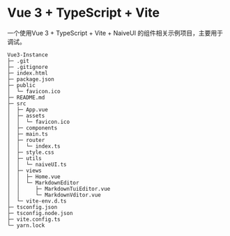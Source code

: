 # Vue 3 + TypeScript + Vite

一个使用Vue 3 + TypeScript + Vite + NaiveUI 的组件相关示例项目，主要用于调试。

```
Vue3-Instance
├─ .git
├─ .gitignore
├─ index.html
├─ package.json
├─ public
│  └─ favicon.ico
├─ README.md
├─ src
│  ├─ App.vue
│  ├─ assets
│  │  └─ favicon.ico
│  ├─ components
│  ├─ main.ts
│  ├─ router
│  │  └─ index.ts
│  ├─ style.css
│  ├─ utils
│  │  └─ naiveUI.ts
│  ├─ views
│  │  ├─ Home.vue
│  │  └─ MarkdownEditor
│  │     ├─ MarkdownTuiEditor.vue
│  │     └─ MarkdownVditor.vue
│  └─ vite-env.d.ts
├─ tsconfig.json
├─ tsconfig.node.json
├─ vite.config.ts
└─ yarn.lock

```